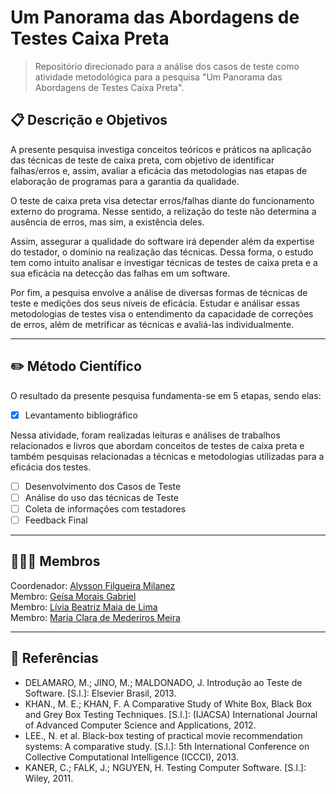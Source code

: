 # Um Panorama das Abordagens de Testes Caixa Preta        

> Repositório direcionado para a análise dos casos de teste como atividade metodológica para a pesquisa "Um Panorama das Abordagens de Testes Caixa Preta".           

## 📋 Descrição e Objetivos         

A presente pesquisa investiga conceitos teóricos e práticos na aplicação das técnicas de teste de caixa preta, com objetivo de identificar falhas/erros e, assim, avaliar a eficácia das metodologias nas etapas de elaboração de programas para a garantia da qualidade. 

O teste de caixa preta visa detectar erros/falhas diante do funcionamento externo do programa. Nesse sentido, a relização do teste não determina a ausência de erros, mas sim, a existência deles. 

Assim, assegurar a qualidade do software irá depender além da expertise do testador, o dominio na realização das técnicas. Dessa forma, o estudo tem como intuito analisar e investigar técnicas de testes de caixa preta e a sua eficácia na detecção das falhas em um software.

Por fim, a pesquisa envolve a análise de diversas formas de técnicas de teste e medições dos seus níveis de eficácia. Estudar e análisar essas metodologias de testes visa o entendimento da capacidade de correções de erros, além de metrificar as técnicas e avaliá-las individualmente.

------------------------

## ✏️ Método Científico

O resultado da presente pesquisa fundamenta-se em 5 etapas, sendo elas:

- [x] Levantamento bibliográfico

Nessa atividade, foram realizadas leituras e análises de trabalhos relacionados e livros que abordam conceitos de testes de caixa preta e também pesquisas relacionadas a técnicas e metodologias utilizadas para a eficácia dos testes.

- [ ] Desenvolvimento dos Casos de Teste
- [ ] Análise do uso das técnicas de Teste
- [ ] Coleta de informações com testadores
- [ ] Feedback Final

------------------------

## 👨‍👧‍👧 Membros
Coordenador: [Alysson Filgueira Milanez](https://github.com/alyssonfm) </br>
Membro: [Geísa Morais Gabriel](https://github.com/Geisa-mg) </br>
Membro: [Lívia Beatriz Maia de Lima](https://github.com/liviabeatrizml) </br>
Membro: [Maria Clara de Mederiros Meira](https://github.com/clarameira) </br>

------------------------

## 🔗 Referências

- DELAMARO, M.; JINO, M.; MALDONADO, J. Introdução ao Teste de Software. [S.l.]: Elsevier Brasil, 2013.
- KHAN., M. E.; KHAN, F. A Comparative Study of White Box, Black Box and Grey Box Testing Techniques. [S.l.]: (IJACSA) International Journal of Advanced Computer Science and Applications, 2012.
- LEE., N. et al. Black-box testing of practical movie recommendation systems: A comparative study. [S.l.]: 5th International Conference on Collective Computational Intelligence (ICCCI), 2013.
- KANER, C.; FALK, J.; NGUYEN, H. Testing Computer Software. [S.l.]: Wiley, 2011.
